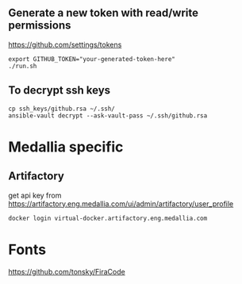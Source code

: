 ## Generate a new token with read/write permissions
https://github.com/settings/tokens


```
export GITHUB_TOKEN="your-generated-token-here"
./run.sh
```

## To decrypt ssh keys
```
cp ssh_keys/github.rsa ~/.ssh/
ansible-vault decrypt --ask-vault-pass ~/.ssh/github.rsa
```

# Medallia specific

## Artifactory
get api key from
https://artifactory.eng.medallia.com/ui/admin/artifactory/user_profile

`docker login virtual-docker.artifactory.eng.medallia.com`

# Fonts
https://github.com/tonsky/FiraCode
